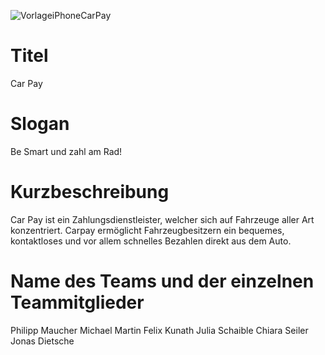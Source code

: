 ![VorlageiPhoneCarPay](https://user-images.githubusercontent.com/22572632/158052251-5e123102-d7b6-4e1c-b03f-002cb8e19aa9.png)


# Titel
Car Pay

# Slogan
Be Smart und zahl am Rad!


# Kurzbeschreibung
Car Pay ist ein Zahlungsdienstleister, welcher sich auf Fahrzeuge aller Art konzentriert. Carpay ermöglicht Fahrzeugbesitzern ein bequemes, kontaktloses und vor allem schnelles Bezahlen direkt aus dem Auto.

# Name des Teams und der einzelnen Teammitglieder

Philipp Maucher
Michael Martin
Felix Kunath
Julia Schaible
Chiara Seiler
Jonas Dietsche
